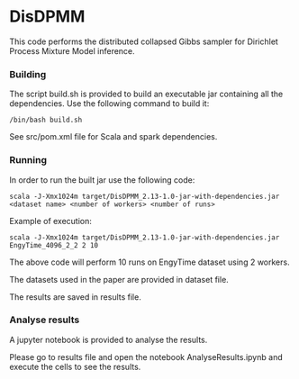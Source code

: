 # DisDPMM

This code performs the distributed collapsed Gibbs sampler for Dirichlet Process Mixture Model inference.

### Building

The script build.sh is provided to build an executable jar containing all the dependencies. 
Use the following command to build it: 
```
/bin/bash build.sh
```
See src/pom.xml file for Scala and spark dependencies.

### Running 

In order to run the built jar use the following code:

```
scala -J-Xmx1024m target/DisDPMM_2.13-1.0-jar-with-dependencies.jar <dataset name> <number of workers> <number of runs>
```

Example of execution:

```
scala -J-Xmx1024m target/DisDPMM_2.13-1.0-jar-with-dependencies.jar EngyTime_4096_2_2 2 10
```
The above code will perform  10 runs on EngyTime dataset using 2 workers.

The datasets used in the paper are provided in dataset file.

The results are saved in results file.

### Analyse results

A jupyter notebook is provided to analyse the results.

Please go to results file and open the notebook AnalyseResults.ipynb and execute the cells to see the results.
